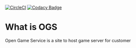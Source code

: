 [![CircleCI](https://circleci.com/gh/ogsproject/ogs/tree/master.svg?style=svg)](https://circleci.com/gh/ogsproject/ogs/tree/master)
[![Codacy Badge](https://api.codacy.com/project/badge/Grade/573987c6a3c14ae290c3c7c4d4e3d705)](https://www.codacy.com/app/nslythe/ogs?utm_source=github.com&amp;utm_medium=referral&amp;utm_content=ogsproject/ogs&amp;utm_campaign=Badge_Grade)

# What is OGS

Open Game Service is a site to host game server for customer
